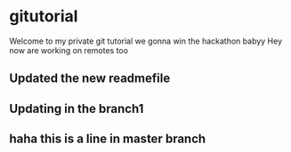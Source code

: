 # gitutorial
Welcome to my private git tutorial
we gonna win the hackathon babyy
Hey now are working on remotes too

## Updated the new readmefile

## Updating in the branch1
## haha this is a line in master branch